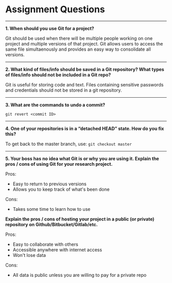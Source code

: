 # Assignment Questions 
---

**1. When should you use Git for a project?**

   Git should be used when there will be multiple people 
working on one project and multiple versions of that project. Git 
allows users to access the same file simultaenously and provides an easy 
way to consolidate all versions. 

---

**2. What kind of files/info should be saved in a Git repository? What 
types of files/info should not be included in a Git repo?**

   Git is useful for storing code and text. Files containing sensitive 
passwords and credentials should not be stored in a 
git repository.

---

**3. What are the commands to undo a commit?**

   `git revert <commit ID>`

---

**4. One of your repositories is in a “detached HEAD” state. How do you 
fix this?**

   To get back to the master branch, use: 
   `git checkout master`

---

**5. Your boss has no idea what Git is or why you are using it. Explain 
the pros / cons of using Git for your research project.**
   
   Pros:
   + Easy to return to previous versions 
   + Allows you to keep track of what's been done
   
   Cons:
   + Takes some time to learn how to use

**Explain the pros / cons of hosting your project in a public (or private) repository on
Github/Bitbucket/Gitlab/etc.**
   
   Pros:
   + Easy to collaborate with others
   + Accessible anywhere with internet access
   + Won't lose data
   
   Cons: 
   + All data is public unless you are willing to pay for a private repo
